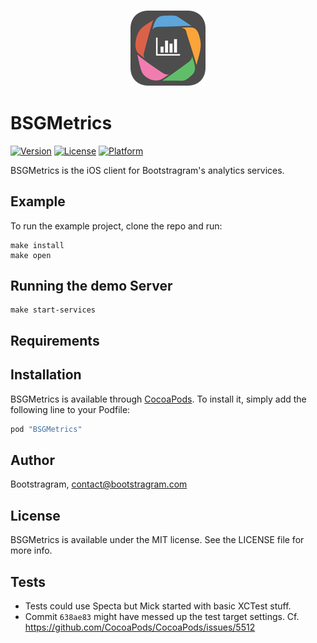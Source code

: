 <h3 align="center">
  <img src="Example/BSGMetrics/Images.xcassets/AppIcon.appiconset/Icon-60%402x.png" alt="BSGMetrics Logo" />
</h3>

# BSGMetrics

[![Version](https://img.shields.io/cocoapods/v/BSGMetrics.svg?style=flat)](http://cocoapods.org/pods/BSGMetrics)
[![License](https://img.shields.io/cocoapods/l/BSGMetrics.svg?style=flat)](http://cocoapods.org/pods/BSGMetrics)
[![Platform](https://img.shields.io/cocoapods/p/BSGMetrics.svg?style=flat)](http://cocoapods.org/pods/BSGMetrics)

BSGMetrics is the iOS client for Bootstragram's analytics services.

## Example

To run the example project, clone the repo and run:

    make install
    make open

## Running the demo Server

    make start-services

## Requirements

## Installation

BSGMetrics is available through [CocoaPods](http://cocoapods.org). To install
it, simply add the following line to your Podfile:

```ruby
pod "BSGMetrics"
```

## Author

Bootstragram, contact@bootstragram.com

## License

BSGMetrics is available under the MIT license. See the LICENSE file for more info.

## Tests

- Tests could use Specta but Mick started with basic XCTest stuff.
- Commit `638ae83` might have messed up the test target settings. Cf. https://github.com/CocoaPods/CocoaPods/issues/5512
